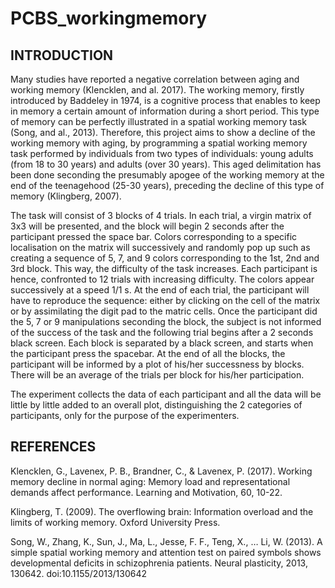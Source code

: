 # PCBS_workingmemory 
## INTRODUCTION

Many studies have reported a negative correlation between aging and working memory (Klencklen, and al. 2017). The working memory, firstly introduced by Baddeley in 1974, is a cognitive process that enables to keep in memory a certain amount of information during a short period. This type of memory can be perfectly illustrated in a spatial working memory task (Song, and al., 2013). 
Therefore, this project aims to show a decline of the working memory with aging, by programming a spatial working memory task performed by individuals from two types of individuals: young adults (from 18 to 30 years) and adults (over 30 years). This aged delimitation has been done seconding the presumably apogee of the working memory at the end of the teenagehood (25-30 years), preceding the decline of this type of memory (Klingberg, 2007). 

The task will consist of 3 blocks of 4 trials. In each trial, a virgin matrix of 3x3 will be presented, and the block will begin 2 seconds after the participant pressed the space bar. Colors corresponding to a specific localisation on the matrix will successively and randomly pop up such as creating a sequence of 5, 7, and 9 colors corresponding to the 1st, 2nd and 3rd block. This way, the difficulty of the task increases. Each participant is hence, confronted to 12 trials with increasing difficulty. 
The colors appear successively at a speed 1/1 s. 
At the end of each trial, the participant will have to reproduce the sequence: either by clicking on the cell of the matrix or by assimilating the digit pad to the matric cells.
<Insert matrix with digit pad>
Once the participant did the 5, 7 or 9 manipulations seconding the block, the subject is not informed of the success of the task and the following trial begins after a 2 seconds black screen.
Each block is separated by a black screen, and starts when the participant press the spacebar. 
At the end of all the blocks, the participant will be informed by a plot of his/her successness by blocks. There will be an average of the trials per block for his/her participation.
 
  The experiment collects the data of each participant and all the data will be little by little added to an overall plot, distinguishing the 2 categories of participants, only for the purpose of the experimenters. 
  
  ## REFERENCES

Klencklen, G., Lavenex, P. B., Brandner, C., & Lavenex, P. (2017). Working memory decline in normal aging: Memory load and representational demands affect performance. Learning and Motivation, 60, 10-22.

Klingberg, T. (2009). The overflowing brain: Information overload and the limits of working memory. Oxford University Press.

Song, W., Zhang, K., Sun, J., Ma, L., Jesse, F. F., Teng, X., … Li, W. (2013). A simple spatial working memory and attention test on paired symbols shows developmental deficits in schizophrenia patients. Neural plasticity, 2013, 130642. doi:10.1155/2013/130642

